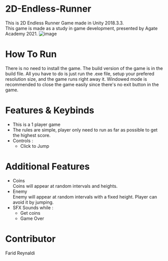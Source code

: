 # 2D-Endless-Runner
This is 2D Endless Runner Game made in Unity 2018.3.3.\
This game is made as a study in game development, presented by Agate Academy 2021.
![image](https://user-images.githubusercontent.com/89561572/133467965-cacde446-bbfb-4847-8b3a-b0c8814b7505.png)

# How To Run
There is no need to install the game. The build version of the game is in the build file. All you have to do is just run the .exe file, setup your prefered resolution size, and the game runs right away it. Windowed mode is recommended to close the game easily since there's no exit button in the game.

# Features & Keybinds
* This is a 1 player game
* The rules are simple, player only need to run as far as possible to get the highest score.
* Controls :
  * Click to Jump

# Additional Features
* Coins\
   Coins will appear at random intervals and heights.
* Enemy\
   Enemy will appear at random intervals with a fixed height. Player can avoid it by jumping.
* SFX Sounds while :
  * Get coins
  * Game Over

# Contributor
Farid Reynaldi
